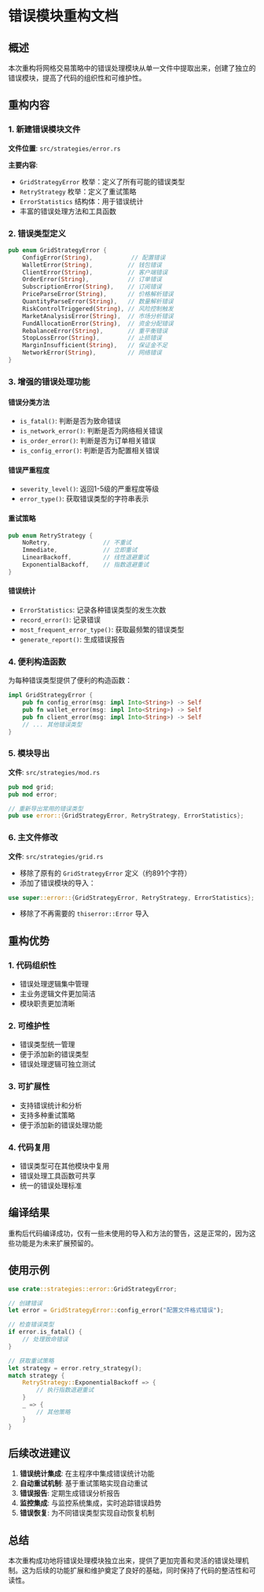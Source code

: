 # 错误模块重构文档

## 概述

本次重构将网格交易策略中的错误处理模块从单一文件中提取出来，创建了独立的错误模块，提高了代码的组织性和可维护性。

## 重构内容

### 1. 新建错误模块文件

**文件位置**: `src/strategies/error.rs`

**主要内容**:
- `GridStrategyError` 枚举：定义了所有可能的错误类型
- `RetryStrategy` 枚举：定义了重试策略
- `ErrorStatistics` 结构体：用于错误统计
- 丰富的错误处理方法和工具函数

### 2. 错误类型定义

```rust
pub enum GridStrategyError {
    ConfigError(String),           // 配置错误
    WalletError(String),          // 钱包错误
    ClientError(String),          // 客户端错误
    OrderError(String),           // 订单错误
    SubscriptionError(String),    // 订阅错误
    PriceParseError(String),      // 价格解析错误
    QuantityParseError(String),   // 数量解析错误
    RiskControlTriggered(String), // 风险控制触发
    MarketAnalysisError(String),  // 市场分析错误
    FundAllocationError(String),  // 资金分配错误
    RebalanceError(String),       // 重平衡错误
    StopLossError(String),        // 止损错误
    MarginInsufficient(String),   // 保证金不足
    NetworkError(String),         // 网络错误
}
```

### 3. 增强的错误处理功能

#### 错误分类方法
- `is_fatal()`: 判断是否为致命错误
- `is_network_error()`: 判断是否为网络相关错误
- `is_order_error()`: 判断是否为订单相关错误
- `is_config_error()`: 判断是否为配置相关错误

#### 错误严重程度
- `severity_level()`: 返回1-5级的严重程度等级
- `error_type()`: 获取错误类型的字符串表示

#### 重试策略
```rust
pub enum RetryStrategy {
    NoRetry,               // 不重试
    Immediate,             // 立即重试
    LinearBackoff,         // 线性退避重试
    ExponentialBackoff,    // 指数退避重试
}
```

#### 错误统计
- `ErrorStatistics`: 记录各种错误类型的发生次数
- `record_error()`: 记录错误
- `most_frequent_error_type()`: 获取最频繁的错误类型
- `generate_report()`: 生成错误报告

### 4. 便利构造函数

为每种错误类型提供了便利的构造函数：
```rust
impl GridStrategyError {
    pub fn config_error(msg: impl Into<String>) -> Self
    pub fn wallet_error(msg: impl Into<String>) -> Self
    pub fn client_error(msg: impl Into<String>) -> Self
    // ... 其他错误类型
}
```

### 5. 模块导出

**文件**: `src/strategies/mod.rs`
```rust
pub mod grid;
pub mod error;

// 重新导出常用的错误类型
pub use error::{GridStrategyError, RetryStrategy, ErrorStatistics};
```

### 6. 主文件修改

**文件**: `src/strategies/grid.rs`
- 移除了原有的 `GridStrategyError` 定义（约891个字符）
- 添加了错误模块的导入：
```rust
use super::error::{GridStrategyError, RetryStrategy, ErrorStatistics};
```
- 移除了不再需要的 `thiserror::Error` 导入

## 重构优势

### 1. 代码组织性
- 错误处理逻辑集中管理
- 主业务逻辑文件更加简洁
- 模块职责更加清晰

### 2. 可维护性
- 错误类型统一管理
- 便于添加新的错误类型
- 错误处理逻辑可独立测试

### 3. 可扩展性
- 支持错误统计和分析
- 支持多种重试策略
- 便于添加新的错误处理功能

### 4. 代码复用
- 错误类型可在其他模块中复用
- 错误处理工具函数可共享
- 统一的错误处理标准

## 编译结果

重构后代码编译成功，仅有一些未使用的导入和方法的警告，这是正常的，因为这些功能是为未来扩展预留的。

## 使用示例

```rust
use crate::strategies::error::GridStrategyError;

// 创建错误
let error = GridStrategyError::config_error("配置文件格式错误");

// 检查错误类型
if error.is_fatal() {
    // 处理致命错误
}

// 获取重试策略
let strategy = error.retry_strategy();
match strategy {
    RetryStrategy::ExponentialBackoff => {
        // 执行指数退避重试
    }
    _ => {
        // 其他策略
    }
}
```

## 后续改进建议

1. **错误统计集成**: 在主程序中集成错误统计功能
2. **自动重试机制**: 基于重试策略实现自动重试
3. **错误报告**: 定期生成错误分析报告
4. **监控集成**: 与监控系统集成，实时追踪错误趋势
5. **错误恢复**: 为不同错误类型实现自动恢复机制

## 总结

本次重构成功地将错误处理模块独立出来，提供了更加完善和灵活的错误处理机制。这为后续的功能扩展和维护奠定了良好的基础，同时保持了代码的整洁性和可读性。 